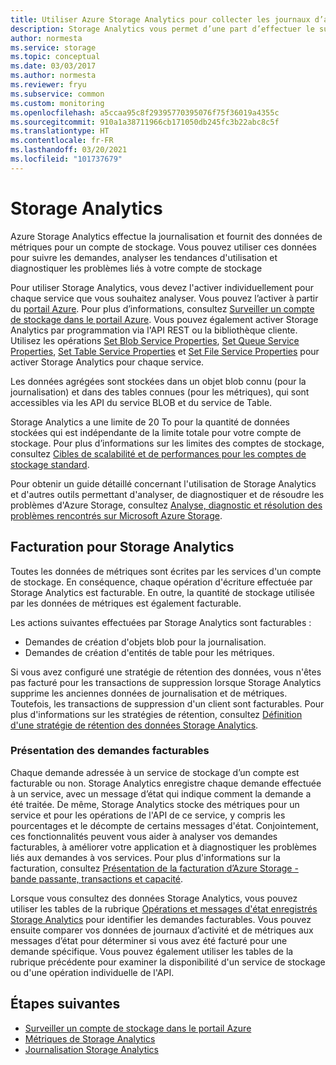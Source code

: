 ```yaml
---
title: Utiliser Azure Storage Analytics pour collecter les journaux d’activité et les données de mesure | Microsoft Docs
description: Storage Analytics vous permet d’une part d’effectuer le suivi des données de métriques pour tous les services de stockage et, d’autre part, de collecter les journaux d’activité de Blob Storage, Queue Storage et Table Storage.
author: normesta
ms.service: storage
ms.topic: conceptual
ms.date: 03/03/2017
ms.author: normesta
ms.reviewer: fryu
ms.subservice: common
ms.custom: monitoring
ms.openlocfilehash: a5ccaa95c8f29395770395076f75f36019a4355c
ms.sourcegitcommit: 910a1a38711966cb171050db245fc3b22abc8c5f
ms.translationtype: HT
ms.contentlocale: fr-FR
ms.lasthandoff: 03/20/2021
ms.locfileid: "101737679"
---
```

# <a name="storage-analytics"></a>Storage Analytics

Azure Storage Analytics effectue la journalisation et fournit des données de métriques pour un compte de stockage. Vous pouvez utiliser ces données pour suivre les demandes, analyser les tendances d'utilisation et diagnostiquer les problèmes liés à votre compte de stockage

Pour utiliser Storage Analytics, vous devez l'activer individuellement pour chaque service que vous souhaitez analyser. Vous pouvez l’activer à partir du [portail Azure](https://portal.azure.com). Pour plus d’informations, consultez [Surveiller un compte de stockage dans le portail Azure](./manage-storage-analytics-logs.md). Vous pouvez également activer Storage Analytics par programmation via l'API REST ou la bibliothèque cliente. Utilisez les opérations [Set Blob Service Properties](/rest/api/storageservices/set-blob-service-properties), [Set Queue Service Properties](/rest/api/storageservices/set-queue-service-properties), [Set Table Service Properties](/rest/api/storageservices/set-table-service-properties) et [Set File Service Properties](/rest/api/storageservices/Get-File-Service-Properties) pour activer Storage Analytics pour chaque service.

Les données agrégées sont stockées dans un objet blob connu (pour la journalisation) et dans des tables connues (pour les métriques), qui sont accessibles via les API du service BLOB et du service de Table.

Storage Analytics a une limite de 20 To pour la quantité de données stockées qui est indépendante de la limite totale pour votre compte de stockage. Pour plus d’informations sur les limites des comptes de stockage, consultez [Cibles de scalabilité et de performances pour les comptes de stockage standard](scalability-targets-standard-account.md).

Pour obtenir un guide détaillé concernant l'utilisation de Storage Analytics et d'autres outils permettant d'analyser, de diagnostiquer et de résoudre les problèmes d'Azure Storage, consultez [Analyse, diagnostic et résolution des problèmes rencontrés sur Microsoft Azure Storage](storage-monitoring-diagnosing-troubleshooting.md).

## <a name="billing-for-storage-analytics"></a>Facturation pour Storage Analytics

Toutes les données de métriques sont écrites par les services d'un compte de stockage. En conséquence, chaque opération d'écriture effectuée par Storage Analytics est facturable. En outre, la quantité de stockage utilisée par les données de métriques est également facturable.

Les actions suivantes effectuées par Storage Analytics sont facturables :

* Demandes de création d'objets blob pour la journalisation.
* Demandes de création d'entités de table pour les métriques.

Si vous avez configuré une stratégie de rétention des données, vous n'êtes pas facturé pour les transactions de suppression lorsque Storage Analytics supprime les anciennes données de journalisation et de métriques. Toutefois, les transactions de suppression d'un client sont facturables. Pour plus d'informations sur les stratégies de rétention, consultez [Définition d'une stratégie de rétention des données Storage Analytics](/rest/api/storageservices/Setting-a-Storage-Analytics-Data-Retention-Policy).

### <a name="understanding-billable-requests"></a>Présentation des demandes facturables

Chaque demande adressée à un service de stockage d’un compte est facturable ou non. Storage Analytics enregistre chaque demande effectuée à un service, avec un message d’état qui indique comment la demande a été traitée. De même, Storage Analytics stocke des métriques pour un service et pour les opérations de l'API de ce service, y compris les pourcentages et le décompte de certains messages d'état. Conjointement, ces fonctionnalités peuvent vous aider à analyser vos demandes facturables, à améliorer votre application et à diagnostiquer les problèmes liés aux demandes à vos services. Pour plus d'informations sur la facturation, consultez [Présentation de la facturation d’Azure Storage - bande passante, transactions et capacité](/archive/blogs/windowsazurestorage/understanding-windows-azure-storage-billing-bandwidth-transactions-and-capacity).

Lorsque vous consultez des données Storage Analytics, vous pouvez utiliser les tables de la rubrique [Opérations et messages d'état enregistrés Storage Analytics](/rest/api/storageservices/storage-analytics-logged-operations-and-status-messages) pour identifier les demandes facturables. Vous pouvez ensuite comparer vos données de journaux d’activité et de métriques aux messages d’état pour déterminer si vous avez été facturé pour une demande spécifique. Vous pouvez également utiliser les tables de la rubrique précédente pour examiner la disponibilité d'un service de stockage ou d'une opération individuelle de l'API.

## <a name="next-steps"></a>Étapes suivantes
* [Surveiller un compte de stockage dans le portail Azure](./manage-storage-analytics-logs.md)
* [Métriques de Storage Analytics](storage-analytics-metrics.md)
* [Journalisation Storage Analytics](storage-analytics-logging.md)